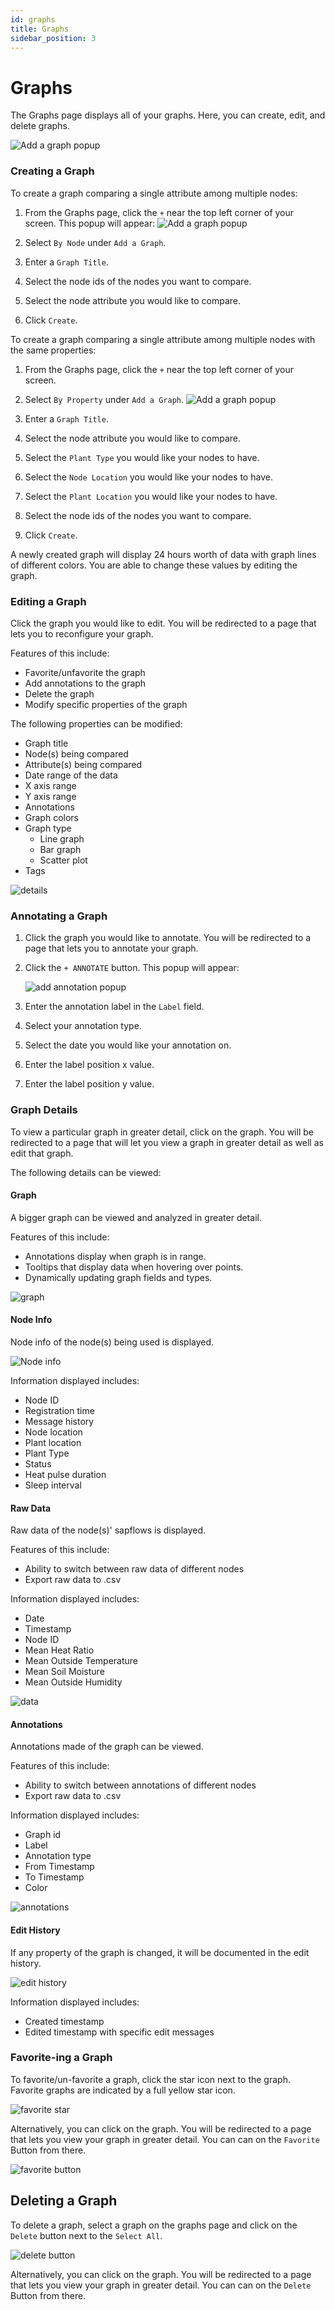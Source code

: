 ```yaml
---
id: graphs
title: Graphs
sidebar_position: 3
---
```


# Graphs

The Graphs page displays all of your graphs. Here, you can create, edit, and delete graphs.

![Add a graph popup](../static/img/graphs/graphs_page.png)

### Creating a Graph

To create a graph comparing a single attribute among multiple nodes:

1. From the Graphs page, click the `+` near the top left corner of your screen.
   This popup will appear:
   ![Add a graph popup](../static/img/graphs/by_node.png)
   
2. Select `By Node` under `Add a Graph`.

3. Enter a `Graph Title`.

4. Select the node ids of the nodes you want to compare.

5. Select the node attribute you would like to compare.

6. Click `Create`.

   

To create a graph comparing a single attribute among multiple nodes with the same properties:

1. From the Graphs page, click the `+` near the top left corner of your screen.

2. Select `By Property` under `Add a Graph`.
   ![Add a graph popup](../static/img/graphs/by_property.png)

3. Enter a `Graph Title`.

4. Select the node attribute you would like to compare.

5. Select the `Plant Type` you would like your nodes to have.

6. Select the `Node Location` you would like your nodes to have.

7. Select the `Plant Location` you would like your nodes to have.

8. Select the node ids of the nodes you want to compare.

9. Click `Create`.

   

A newly created graph will display 24 hours worth of data with graph lines of different colors. You are able to change these values by editing the graph.

### Editing a Graph

Click the graph you would like to edit. You will be redirected to a page that lets you to reconfigure your graph. 

Features of this include:

- Favorite/unfavorite the graph
- Add annotations to the graph
- Delete the graph
- Modify specific properties of the graph

The following properties can be modified:
- Graph title
- Node(s) being compared
- Attribute(s) being compared
- Date range of the data
- X axis range
- Y axis range
- Annotations
- Graph colors
- Graph type
  - Line graph
  - Bar graph
  - Scatter plot
- Tags

![details](../static/img/graphs/fields.png)

### Annotating a Graph

1. Click the graph you would like to annotate. You will be redirected to a page that lets you to annotate your graph. 

2. Click the `+ ANNOTATE` button. This popup will appear:

   ![add annotation popup](../static/img/graphs/add_annotation_popup.png)

   

3. Enter the annotation label in the `Label` field.

4. Select your annotation type.

5. Select the date you would like your annotation on.

6. Enter the label position x value.

7. Enter the label position y value.



### Graph Details

To view a particular graph in greater detail, click on the graph. You will be redirected to a page that will let you view a graph in greater detail as well as edit that graph.

The following details can be viewed:

#### Graph

A bigger graph can be viewed and analyzed in greater detail.

Features of this include:

- Annotations display when graph is in range.
- Tooltips that display data when hovering over points.
- Dynamically updating graph fields and types.

![graph](../static/img/graphs/graph.png)

#### Node Info

Node info of the node(s) being used is displayed.

![Node info](../static/img/graphs/node_info.png)

Information displayed includes:

- Node ID
- Registration time
- Message history
- Node location
- Plant location
- Plant Type
- Status
- Heat pulse duration
- Sleep interval

#### Raw Data

Raw data of the node(s)' sapflows is displayed.

Features of this include:

- Ability to switch between raw data of different nodes
- Export raw data to .csv

Information displayed includes:

- Date
- Timestamp
- Node ID
- Mean Heat Ratio
- Mean Outside Temperature
- Mean Soil Moisture
- Mean Outside Humidity

![data](../static/img/graphs/data.png)

#### Annotations

Annotations made of the graph can be viewed.

Features of this include:

- Ability to switch between annotations of different nodes
- Export raw data to .csv

Information displayed includes:

- Graph id
- Label
- Annotation type
- From Timestamp
- To Timestamp
- Color

![annotations](../static/img/graphs/annotations.png)

#### Edit History

If any property of the graph is changed, it will be documented in the edit history.

![edit history](../static/img/graphs/edit_history.png)

Information displayed includes:

- Created timestamp
- Edited timestamp with specific edit messages

### Favorite-ing a Graph

To favorite/un-favorite a graph, click the star icon next to the graph. Favorite graphs are indicated by a full yellow star icon. 

![favorite star](../static/img/graphs/favorite_star.png)

Alternatively, you can click on the graph. You will be redirected to a page that lets you view your graph in greater detail. You can can on the `Favorite` Button from there.

![favorite button](../static/img/graphs/favorite_button.png)

## Deleting a Graph

To delete a graph, select a graph on the graphs page and click on the `Delete` button next to the `Select All`.

![delete button](../static/img/graphs/delete_button.png)

Alternatively, you can click on the graph. You will be redirected to a page that lets you view your graph in greater detail. You can can on the `Delete` Button from there.

